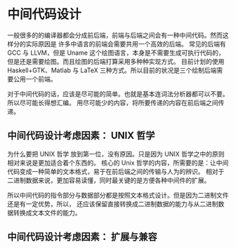 # 中间代码设计

一般很多的的编译器都会分成前后端，前端与后端之间会有一种中间代码。然而这样分的实际原因是 许多中语言的前端会需要共用一个高效的后端。
常见的后端有 GCC 与 LLVM，但是 Uname 这个绘图语言，本身是不需要生成可执行代码的，但是还是需要绘图。而且绘图的后端打算采用多种种实现方式。
目前计划的使用 Haskell+GTK、Matlab 与 LaTeX 三种方式。所以目前的状况是三个绘制后端需要公用一个前端。

对于中间代码的话，应该是尽可能的简单。也就是基本连词法分析器都可以不要。所以尽可能长得想汇编。
用尽可能少的内容，将所要传递的内容在前后端之间传递。

## 中间代码设计考虑因素： UNIX 哲学

为什么要把 UNIX 哲学 放到第一位，没有原因。只是因为 UNIX 哲学之中的原则相对来说是更加适合着个东西的。
核心的 Unix 哲学的内容，所需要的是：让中间代码变成一种简单的文本格式，易于在前后端之间的传输与人为的辨识。
相对于二进制数据来说，更加容易读懂，同时最关键的是方便各种中间件的扩展。

所以中间代码的指令部分与数据部分都是按照文本格式设计。但是因为二进制文件还是有一定优势，所以，
还应该保留直接转换成二进制数据的能力与从二进制数据转换成文本文件的能力。


## 中间代码设计考虑因素： 扩展与兼容
